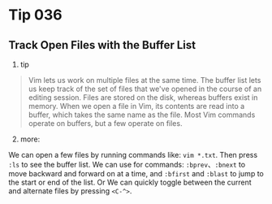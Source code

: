 # Tip 036

## Track Open Files with the Buffer List

1. tip

> Vim lets us work on multiple files at the same time. The buffer list lets us keep track of the set of files that we've opened in the course of an editing session.
> Files are stored on the disk, whereas buffers exist in memory. When we open a file in Vim, its contents are read into a buffer, which takes the same name as the file. Most Vim commands operate on buffers, but a few operate on files.

2. more:

We can open a few files by running commands like: `vim *.txt`. Then press `:ls` to see the buffer list. We can use for commands: `:bprev`、`:bnext` to move backward and forward on at a time, and `:bfirst` and `:blast` to jump to the start or end of the list. Or We can quickly toggle between the current and alternate files by pressing `<C-^>`.

